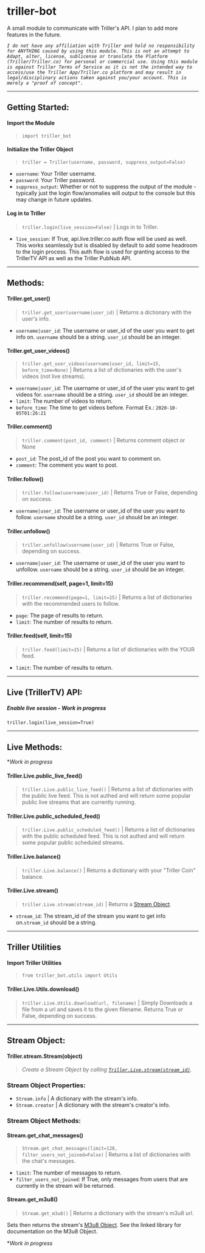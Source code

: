 # triller-bot
A small module to communicate with Triller's API.
I plan to add more features in the future.

*```I do not have any affiliation with Triller and hold no responsibility for ANYTHING caused by using this module. This is not an attempt to Adapt, alter, license, sublicense or translate the Platform (Triller/Triller.co) for personal or commercial use. Using this module is against Triller Terms of Service as it is not the intended way to access/use the Triller App/Triller.co platform and may result in legal/disciplinary actions taken against you/your account. This is merely a "proof of concept".```*

----

## Getting Started:

#### Import the Module
> `import triller_bot`

#### Initialize the Triller Object
> `triller = Triller(username, password, suppress_output=False)`
- `username`: Your Triller username.
- `password`: Your Triller password.
- `suppress_output`: Whether or not to suppress the output of the module - typically just the login flow/anomalies will output to the console but this may change in future updates.

#### Log in to Triller
> `triller.login(live_session=False)` | Logs in to Triller.
- `live_session`: If True, api.live.triller.co auth flow will be used as well. This works seamlessly but is disabled by default to add some headroom to the login process. This auth flow is used for granting access to the TrillerTV API as well as the Triller PubNub API.
----
## Methods:
#### Triller.get_user()
> `triller.get_user(username|user_id)` | Returns a dictionary with the user's info.
- `username|user_id`: The username or user_id of the user you want to get info on. `username` should be a string. `user_id` should be an integer.

#### Triller.get_user_videos()
> `triller.get_user_videos(username|user_id, limit=15, before_time=None)` | Returns a list of dictionaries with the user's videos (not live streams).
- `username|user_id`: The username or user_id of the user you want to get videos for. `username` should be a string. `user_id` should be an integer.
- `limit`: The number of videos to return.
- `before_time`: The time to get videos before. Format Ex.: `2020-10-05T01:26:21`

#### Triller.comment()
> `triller.comment(post_id, comment)` | Returns comment object or None
- `post_id`: The post_id of the post you want to comment on.
- `comment`: The comment you want to post.

#### Triller.follow()
> `triller.follow(username|user_id)` | Returns True or False, depending on success.
- `username|user_id`: The username or user_id of the user you want to follow. `username` should be a string. `user_id` should be an integer.

#### Triller.unfollow()
> `triller.unfollow(username|user_id)` | Returns True or False, depending on success.
- `username|user_id`: The username or user_id of the user you want to unfollow. `username` should be a string. `user_id` should be an integer.

#### Triller.recommend(self, page=1, limit=15)
> `triller.recommend(page=1, limit=15)` | Returns a list of dictionaries with the recommended users to follow.
- `page`: The page of results to return.
- `limit`: The number of results to return.

#### Triller.feed(self, limit=15)
> `triller.feed(limit=15)` | Returns a list of dictionaries with the YOUR feed.
- `limit`: The number of results to return.
----

## __Live (TrillerTV) API__:

##### *Enable live session - Work in progress*
`triller.login(live_session=True)`

----

## Live Methods:

**Work in progress*

#### Triller.Live.public_live_feed()
> `triller.Live.public_live_feed()` | Returns a list of dictionaries with the public live feed. This is not authed and will return some popular public live streams that are currently running.

#### Triller.Live.public_scheduled_feed()
> `triller.Live.public_scheduled_feed()` | Returns a list of dictionaries with the public scheduled feed. This is not authed and will return some popular public scheduled streams.

#### Triller.Live.balance()
> `triller.Live.balance()` | Returns a dictionary with your "Triller Coin" balance.

#### Triller.Live.stream()
> `triller.Live.stream(stream_id)` | Returns a [Stream Object](#stream-object).
- `stream_id`: The stream_id of the stream you want to get info on.`stream_id` should be a string.

----

## Triller Utilities

#### Import Triller Utilities
> `from triller_bot.utils import Utils`

#### Triller.Live.Utils.download()
> `triller.Live.Utils.download(url, filename)` | Simply Downloads a file from a url and saves it to the given filename. Returns True or False, depending on success.


----

## Stream Object:

#### Triller.stream.Stream(object)

> *Create a Stream Object by calling [`Triller.Live.stream(stream_id)`](#trillerlivestream).*

### Stream Object Properties:
- `Stream.info` | A dictionary with the stream's info.
- `Stream.creator` | A dictionary with the stream's creator's info.

### Stream Object Methods:
#### Stream.get_chat_messages() 
> `Stream.get_chat_messages(limit=128, filter_users_not_joined=False)` | Returns a list of dictionaries with the chat's messages.
- `limit`: The number of messages to return.
- `filter_users_not_joined`: If True, only messages from users that are currently in the stream will be returned.

#### Stream.get_m3u8()
> `Stream.get_m3u8()` | Returns a dictionary with the stream's m3u8 url.

Sets then returns the stream's [M3u8 Object](https://pypi.org/project/m3u8/). See the linked library for documentation on the M3u8 Object.

**Work in progress*












